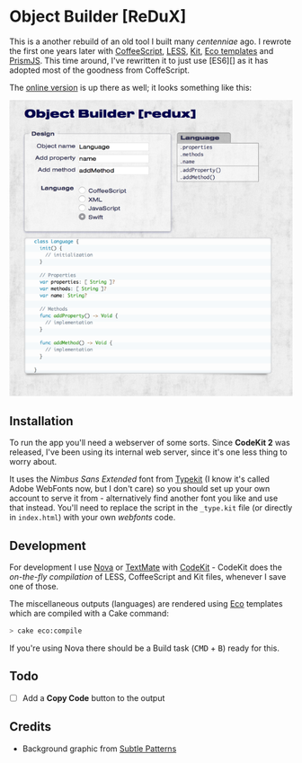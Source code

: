 #  Object Builder [ReDuX]

This is a another rebuild of an old tool I built many *centenniae* ago.
I rewrote the first one years later with [CoffeeScript][COFFEE], [LESS][], [Kit][KIT], [Eco templates][ECO] and [PrismJS][PRISM].
This time around, I've rewritten it to just use [ES6][] as it has adopted most of the goodness from CoffeScript.

The [online version][OBJBUILDERRDX] is up there as well; it looks something like this:

![Screenshot of Object Builder ReDuX](app-screenshot.png)

[OBJBUILDERRDX]: https://greystate.dk/resources/objredux/
[COFFEE]: https://coffeescript.org/
[LESS]: https://lesscss.org/
[KIT]: https://codekitapp.com/help/kit/
[ECO]: https://github.com/sstephenson/eco/
[PRISM]: https://prismjs.com/


## Installation

To run the app you'll need a webserver of some sorts.
Since **CodeKit 2** was released, I've been using its internal web server, since it's one less thing to worry about.

It uses the *Nimbus Sans Extended* font from [Typekit](https://typekit.com/) (I know it's called Adobe WebFonts now, but I don't care) so you should
set up your own account to serve it from - alternatively find another font you like and use that instead.
You'll need to replace the script in the `_type.kit` file (or directly in `index.html`)
with your own *webfonts* code.

## Development

For development I use [Nova](https://nova.app) or [TextMate](https://macromates.com/) with [CodeKit][CK] - CodeKit does
the _on-the-fly compilation_ of LESS, CoffeeScript and Kit files, whenever I save one of those.

The miscellaneous outputs (languages) are rendered using [Eco](https://github.com/sstephenson/eco#eco-embedded-coffeescript-templates) templates which are compiled with a Cake command:

```bash
> cake eco:compile
```

If you're using Nova there should be a Build task (<kbd>CMD</kbd> + <kbd>B</kbd>) ready for this.

## Todo

- [ ] Add a **Copy Code** button to the output


[CK]: https://codekitapp.com

## Credits

* Background graphic from [Subtle Patterns](https://www.toptal.com/designers/subtlepatterns/grunge-wall/)
